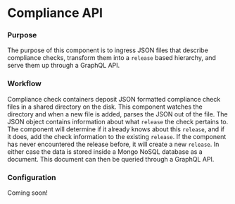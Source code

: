 # Compliance API

### Purpose

The purpose of this component is to ingress JSON files that describe compliance checks, transform them into a `release` based hierarchy, and serve them up through a GraphQL API.


### Workflow

Compliance check containers deposit JSON formatted compliance check files in a shared directory on the disk. This component watches the directory and when a new file is added, parses the JSON out of the file. The JSON object contains information about what `release` the check pertains to. The component will determine if it already knows about this `release`, and if it does, add the check information to the existing `release`. If the component has never encountered the release before, it will create a new `release`. In either case the data is stored inside a Mongo NoSQL database as a document. This document can then be queried through a GraphQL API.


### Configuration

Coming soon!
